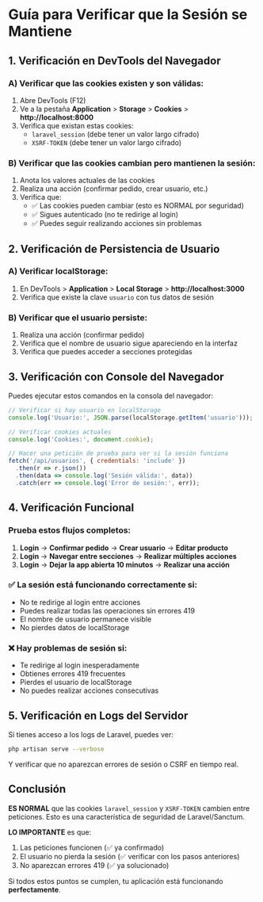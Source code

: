 # Guía para Verificar que la Sesión se Mantiene

## 1. Verificación en DevTools del Navegador

### A) Verificar que las cookies existen y son válidas:
1. Abre DevTools (F12)
2. Ve a la pestaña **Application** > **Storage** > **Cookies** > **http://localhost:8000**
3. Verifica que existan estas cookies:
   - `laravel_session` (debe tener un valor largo cifrado)
   - `XSRF-TOKEN` (debe tener un valor largo cifrado)

### B) Verificar que las cookies cambian pero mantienen la sesión:
1. Anota los valores actuales de las cookies
2. Realiza una acción (confirmar pedido, crear usuario, etc.)
3. Verifica que:
   - ✅ Las cookies pueden cambiar (esto es NORMAL por seguridad)
   - ✅ Sigues autenticado (no te redirige al login)
   - ✅ Puedes seguir realizando acciones sin problemas

## 2. Verificación de Persistencia de Usuario

### A) Verificar localStorage:
1. En DevTools > **Application** > **Local Storage** > **http://localhost:3000**
2. Verifica que existe la clave `usuario` con tus datos de sesión

### B) Verificar que el usuario persiste:
1. Realiza una acción (confirmar pedido)
2. Verifica que el nombre de usuario sigue apareciendo en la interfaz
3. Verifica que puedes acceder a secciones protegidas

## 3. Verificación con Console del Navegador

Puedes ejecutar estos comandos en la consola del navegador:

```javascript
// Verificar si hay usuario en localStorage
console.log('Usuario:', JSON.parse(localStorage.getItem('usuario')));

// Verificar cookies actuales
console.log('Cookies:', document.cookie);

// Hacer una petición de prueba para ver si la sesión funciona
fetch('/api/usuarios', { credentials: 'include' })
  .then(r => r.json())
  .then(data => console.log('Sesión válida:', data))
  .catch(err => console.log('Error de sesión:', err));
```

## 4. Verificación Funcional

### Prueba estos flujos completos:
1. **Login** → **Confirmar pedido** → **Crear usuario** → **Editar producto**
2. **Login** → **Navegar entre secciones** → **Realizar múltiples acciones**
3. **Login** → **Dejar la app abierta 10 minutos** → **Realizar una acción**

### ✅ La sesión está funcionando correctamente si:
- No te redirige al login entre acciones
- Puedes realizar todas las operaciones sin errores 419
- El nombre de usuario permanece visible
- No pierdes datos de localStorage

### ❌ Hay problemas de sesión si:
- Te redirige al login inesperadamente
- Obtienes errores 419 frecuentes
- Pierdes el usuario de localStorage
- No puedes realizar acciones consecutivas

## 5. Verificación en Logs del Servidor

Si tienes acceso a los logs de Laravel, puedes ver:

```bash
php artisan serve --verbose
```

Y verificar que no aparezcan errores de sesión o CSRF en tiempo real.

## Conclusión

**ES NORMAL** que las cookies `laravel_session` y `XSRF-TOKEN` cambien entre peticiones. Esto es una característica de seguridad de Laravel/Sanctum.

**LO IMPORTANTE** es que:
1. Las peticiones funcionen (✅ ya confirmado)
2. El usuario no pierda la sesión (✅ verificar con los pasos anteriores)
3. No aparezcan errores 419 (✅ ya solucionado)

Si todos estos puntos se cumplen, tu aplicación está funcionando **perfectamente**.

